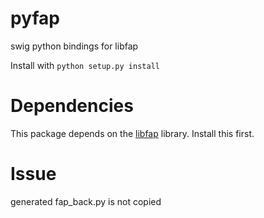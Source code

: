 pyfap
=====

swig python bindings for libfap

Install with `python setup.py install`


Dependencies
============

This package depends on the [libfap](http://pakettiradio.net/libfap/) library. Install this first. 

# Issue
generated fap_back.py is not copied